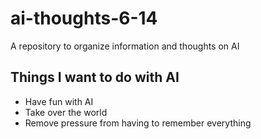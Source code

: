 # ai-thoughts-6-14
A repository to organize information and thoughts on AI

## Things I want to do with AI

* Have fun with AI
* Take over the world
* Remove pressure from having to remember everything